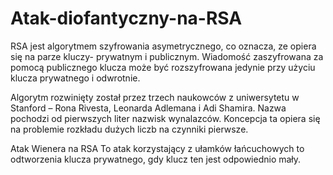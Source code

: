 # Atak-diofantyczny-na-RSA

RSA jest algorytmem szyfrowania asymetrycznego, co oznacza, ze  opiera się na parze kluczy- prywatnym i publicznym.
Wiadomość zaszyfrowana za pomocą publicznego klucza może być rozszyfrowana jedynie przy użyciu klucza prywatnego i odwrotnie.

Algorytm rozwinięty został przez trzech naukowców z uniwersytetu w Stanford – Rona Rivesta, Leonarda Adlemana i Adi Shamira.
Nazwa pochodzi od pierwszych liter nazwisk wynalazców.
Koncepcja ta opiera się na problemie rozkładu dużych liczb na czynniki pierwsze.


Atak Wienera na RSA
To atak korzystający z ułamków łańcuchowych to odtworzenia klucza prywatnego, gdy klucz ten jest odpowiednio mały.
